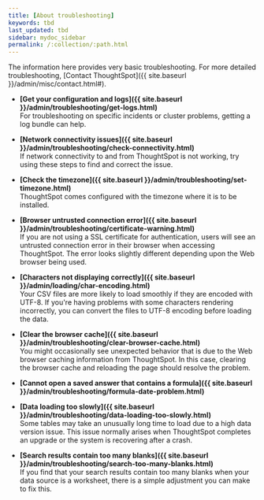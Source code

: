 ```yaml
---
title: [About troubleshooting]
keywords: tbd
last_updated: tbd
sidebar: mydoc_sidebar
permalink: /:collection/:path.html
---
```

The information here provides very basic troubleshooting. For more detailed troubleshooting, [Contact ThoughtSpot]({{ site.baseurl }}/admin/misc/contact.html#).

-   **[Get your configuration and logs]({{ site.baseurl }}/admin/troubleshooting/get-logs.html)**  
For troubleshooting on specific incidents or cluster problems, getting a log bundle can help.
-   **[Network connectivity issues]({{ site.baseurl }}/admin/troubleshooting/check-connectivity.html)**  
If network connectivity to and from ThoughtSpot is not working, try using these steps to find and correct the issue.
-   **[Check the timezone]({{ site.baseurl }}/admin/troubleshooting/set-timezone.html)**  
ThoughtSpot comes configured with the timezone where it is to be installed.
-   **[Browser untrusted connection error]({{ site.baseurl }}/admin/troubleshooting/certificate-warning.html)**  
If you are not using a SSL certificate for authentication, users will see an untrusted connection error in their browser when accessing ThoughtSpot. The error looks slightly different depending upon the Web browser being used.
-   **[Characters not displaying correctly]({{ site.baseurl }}/admin/loading/char-encoding.html)**  
Your CSV files are more likely to load smoothly if they are encoded with UTF-8. If you're having problems with some characters rendering incorrectly, you can convert the files to UTF-8 encoding before loading the data.
-   **[Clear the browser cache]({{ site.baseurl }}/admin/troubleshooting/clear-browser-cache.html)**  
You might occasionally see unexpected behavior that is due to the Web browser caching information from ThoughtSpot. In this case, clearing the browser cache and reloading the page should resolve the problem.
-   **[Cannot open a saved answer that contains a formula]({{ site.baseurl }}/admin/troubleshooting/formula-date-problem.html)**  

-   **[Data loading too slowly]({{ site.baseurl }}/admin/troubleshooting/data-loading-too-slowly.html)**  
Some tables may take an unusually long time to load due to a high data version issue. This issue normally arises when ThoughtSpot completes an upgrade or the system is recovering after a crash.
-   **[Search results contain too many blanks]({{ site.baseurl }}/admin/troubleshooting/search-too-many-blanks.html)**  
If you find that your search results contain too many blanks when your data source is a worksheet, there is a simple adjustment you can make to fix this.
